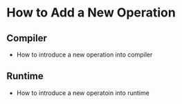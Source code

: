 # How to Add a New Operation

## Compiler

- How to introduce a new operation into compiler

## Runtime

- How to introduce a new operatoin into runtime
